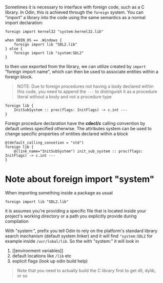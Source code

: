 Sometimes it is necessary to interface with foreign code, such as a C library. In Odin, this is achieved through the `foreign` system. You can "import" a library into the code using the same semantics as a normal import declaration:
```odin
foreign import kernel32 "system:kernel32.lib"

when ODIN_OS == .Windows {
	foreign import lib "SDL2.lib"
} else {
	foreign import lib "system:SDL2"
}
```


to then use exported from the library, we can utilize created by `import` "foreign import name", which can then be used to associate entities within a foreign block.
> NOTE: Due to foreign procedures not having a body declared within this code, you need to append the `---` to distinguish it as a procedure literal without a body and not a procedure type
```
foreign lib {
	InitSubSystem :: proc(flags: InitFlags) -> c.int ---
}
```

Foreign procedure declaration have the **cdecl/c** calling convention by default unless specified otherwise.
The attributes system can be used to change specific properties of entities declared within a block

```odin
@(default_calling_convetion = "std")
foreign lib {
	@(link_name="InitSubSystem") init_sub_system :: proc(flags: InitFlags) -> c.int ---
}
```


# Note about foreign import "system"
When importing something inside a package as usual
```odin
foreign import lib "SDL2.lib"
```
it is assumes you're providing a specific file that is located inside your project's working directory or a path you explicitly provide during compilation

With "system:", prefix you tell Odin to rely on the platform's standard library search mechanism (default system linker)
and it will find `"system:SDL2` for example inside `/usr/lobal/lib`.
So the with "system:" it will look in
1. [[environment variables]]
2. default locations like `/lib` etc
3. explicit flags (look up odin build help)

> Note that you need to actually build the C library first to get dll, dylib, or so
